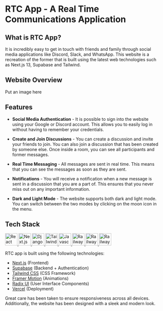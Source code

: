# RTC App - A Real Time Communications Application

## What is RTC App?

It is incredibly easy to get in touch with friends and family through social media applications like Discord, Slack, and WhatsApp. This website is a recreation of the former that is built using the latest web technologies such as Next.js 13, Supabase and Tailwind.

## Website Overview

Put an image here

## Features

-   **Social Media Authentication** - It is possible to sign into the website using your Google or Discord account. This allows you to easily log in without having to remember your credentials.

-   **Create and Join Discussions** - You can create a discussion and invite your friends to join. You can also join a discussion that has been created by someone else. Once inside a room, you can see all participants and former messages.

-   **Real Time Messaging** - All messages are sent in real time. This means that you can see the messages as soon as they are sent.

-   **Notifications** - You will receive a notification when a new message is sent in a discussion that you are a part of. This ensures that you never miss out on any important information.

-   **Dark and Light Mode** - The website supports both dark and light mode. You can switch between the two modes by clicking on the moon icon in the menu.

## Tech Stack

<p align="left">
    <a href="https://reactjs.org/" target="_blank" rel="noreferrer"> <img src="https://user-images.githubusercontent.com/25181517/183897015-94a058a6-b86e-4e42-a37f-bf92061753e5.png" alt="React" width="40" height="40"/> </a>
    <a href="https://nextjs.org/" target="_blank" rel="noreferrer"> <img src="https://d2nir1j4sou8ez.cloudfront.net/wp-content/uploads/2021/12/nextjs-boilerplate-logo.png" alt="Next.js" width="40" height="40"/> </a>
    <a href="https://supabase.com/" target="_blank" rel="noreferrer"> <img src="https://pbs.twimg.com/profile_images/1397471927132844033/jN-wuufb_400x400.jpg" alt="Django" width="40" height="40"/> </a>
    <a href="https://tailwindcss.com/" target="_blank" rel="noreferrer"> <img src="https://user-images.githubusercontent.com/25181517/202896760-337261ed-ee92-4979-84c4-d4b829c7355d.png" alt="Tailwind" width="40" height="40"/> </a>
    <a href="https://www.typescriptlang.org/" target="_blank" rel="noreferrer"> <img src="https://user-images.githubusercontent.com/25181517/183890598-19a0ac2d-e88a-4005-a8df-1ee36782fde1.png" alt="Javascript" width="40" height="40"/> </a>
    <a href="https://www.framer.com/motion/" target="_blank" rel="noreferrer"> <img src="https://user-images.githubusercontent.com/38039349/60953119-d3c6f300-a2fc-11e9-9596-4978e5d52180.png" alt="Railway" width="40" height="40"/> </a>
    <a href="https://www.radix-ui.com/" target="_blank" rel="noreferrer"> <img src="https://avatars.githubusercontent.com/u/75042455?s=280&v=4" alt="Railway" width="40" height="40"/> </a>
    <a href="https://vercel.com" target="_blank" rel="noreferrer"> <img src="https://static-00.iconduck.com/assets.00/vercel-icon-512x449-3422jidz.png" alt="Railway" width="40" height="40"/> </a>
</p>

RTC app is built using the following technologies:

-   [Next.js](https://nextjs.org/) (Frontend)
-   [Supabase](https://supabase.com/) (Backend + Authentication)
-   [Tailwind CSS](https://tailwindcss.com/) (CSS Framework)
-   [Framer Motion](https://www.framer.com/motion/) (Animations)
-   [Radix UI](https://www.radix-ui.com/) (User Interface Components)
-   [Vercel](https://vercel.com) (Deployment)

Great care has been taken to ensure responsiveness across all devices. Additionally, the website has been designed with a sleek and modern look.
